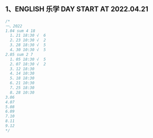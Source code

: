 <a name="1"></a>
## 1、ENGLISH 乐学 DAY START AT 2022.04.21
```JavaScript
/*
一、2022
1.04 sum 4 18
  1、21 18:30 √  6
  2、23 10:30 √  2
  3、28 18:30 √  5
  4、30 10:30 √  5
2.05 sum 2 7
  1、05 18:30 √  5
  2、07 18:30 √  2
  3、12 18:30
  4、14 10:30
  5、18 18:30
  6、21 10:30
  7、25 18:30
  8、28 10:30
3.06
4.07
5.08
6.09
7.10
8.11
9.12
*/
```